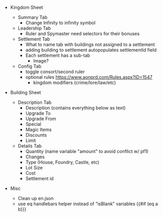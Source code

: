 - Kingdom Sheet
  - Summary Tab
    - Change Infinity to infinity symbol
  - Leadership Tab
    - Ruler and Spymaster need selectors for their bonuses
  - Settlement Tab
    - What to name tab with buildings not assigned to a settlement
    - adding building to settlement autopopulates settlementId field
    - Each settlement has a sub-tab
      - Image?
  - Config Tab
    - toggle consort/second ruler
    - optional rules https://www.aonprd.com/Rules.aspx?ID=1547
      - kingdom modifiers (crime/lore/law/etc)

- Building Sheet
  - Description Tab
    - Description (contains everything below as text)
    - Upgrade To
    - Upgrade From
    - Special
    - Magic Items
    - Discounts
    - Limit
  - Details Tab
    - Quantity (name variable "amount" to avoid conflict w/ pf1)
    - Changes
    - Type (House, Foundry, Castle, etc)
    - Lot Size
    - Cost
    - Settlement id

- Misc
  - Clean up en.json
  - use eq handlebars helper instead of "isBlank" variables {{#if (eq a b)}}
